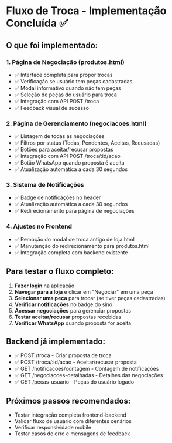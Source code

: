 # Fluxo de Troca - Implementação Concluída ✅

## O que foi implementado:

### 1. Página de Negociação (produtos.html)
- ✅ Interface completa para propor trocas
- ✅ Verificação se usuário tem peças cadastradas
- ✅ Modal informativo quando não tem peças
- ✅ Seleção de peças do usuário para troca
- ✅ Integração com API POST /troca
- ✅ Feedback visual de sucesso

### 2. Página de Gerenciamento (negociacoes.html)
- ✅ Listagem de todas as negociações
- ✅ Filtros por status (Todas, Pendentes, Aceitas, Recusadas)
- ✅ Botões para aceitar/recusar propostas
- ✅ Integração com API POST /troca/:id/acao
- ✅ Botão WhatsApp quando proposta é aceita
- ✅ Atualização automática a cada 30 segundos

### 3. Sistema de Notificações
- ✅ Badge de notificações no header
- ✅ Atualização automática a cada 30 segundos
- ✅ Redirecionamento para página de negociações

### 4. Ajustes no Frontend
- ✅ Remoção do modal de troca antigo de loja.html
- ✅ Manutenção do redirecionamento para produtos.html
- ✅ Integração completa com backend existente

## Para testar o fluxo completo:

1. **Fazer login** na aplicação
2. **Navegar para a loja** e clicar em "Negociar" em uma peça
3. **Selecionar uma peça** para trocar (se tiver peças cadastradas)
4. **Verificar notificações** no badge do sino
5. **Acessar negociações** para gerenciar propostas
6. **Testar aceitar/recusar** propostas recebidas
7. **Verificar WhatsApp** quando proposta for aceita

## Backend já implementado:
- ✅ POST /troca - Criar proposta de troca
- ✅ POST /troca/:id/acao - Aceitar/recusar proposta  
- ✅ GET /notificacoes/contagem - Contagem de notificações
- ✅ GET /negociacoes-detalhadas - Detalhes das negociações
- ✅ GET /pecas-usuario - Peças do usuário logado

## Próximos passos recomendados:
- Testar integração completa frontend-backend
- Validar fluxo de usuário com diferentes cenários
- Verificar responsividade mobile
- Testar casos de erro e mensagens de feedback
